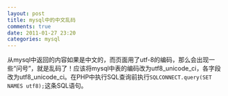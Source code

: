 ```yaml
---
layout: post
title: mysql中的中文乱码
comments: true
date: 2011-01-27 23:20
categories: mysql
---
```


从mysql中返回的内容如果是中文的，而页面用了utf-8的编码，那么会出现一些“问号”，就是乱码了！应该将mysql中表的编码改为utf8_unicode_ci，各字段改为utf8_unicode_ci。在PHP中执行SQL查询前执行`SQLCONNECT.query(SET NAMES utf8);`这条SQL语句。